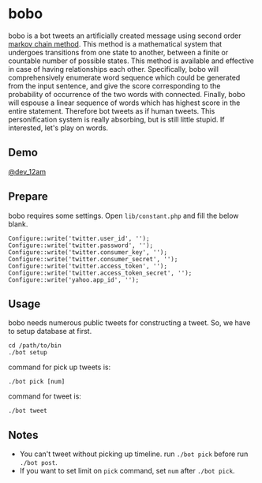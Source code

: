 bobo
====

bobo is a bot tweets an artificially created message using second order 
<a href="http://en.wikipedia.org/wiki/Markov_chain">markov chain method</a>. 
This method is a mathematical system that undergoes transitions from one state to another, 
between a finite or countable number of possible states. This method is available and effective in case of having relationships each other. 
Specifically, bobo will comprehensively enumerate word sequence which could be 
generated from the input sentence, and give the score corresponding to the probability 
of occurrence of the two words with connected. Finally, bobo will espouse a linear sequence of words 
which has highest score in the entire statement. Therefore bot tweets as if human tweets. 
This personification system is really absorbing, but is still little stupid. If interested, let's play on words.

## Demo

<a href="https://twitter.com/dev_12am">@dev_12am</a>

## Prepare

bobo requires some settings. Open `lib/constant.php` and fill the below blank.

    Configure::write('twitter.user_id', '');
    Configure::write('twitter.password', '');
    Configure::write('twitter.consumer_key', '');
    Configure::write('twitter.consumer_secret', '');
    Configure::write('twitter.access_token', '');
    Configure::write('twitter.access_token_secret', '');
    Configure::write('yahoo.app_id', '');

## Usage

bobo needs numerous public tweets for constructing a tweet. So, we have to setup database at first.

    cd /path/to/bin
    ./bot setup

command for pick up tweets is: 

    ./bot pick [num]

command for tweet is:

    ./bot tweet

## Notes

* You can't tweet without picking up timeline. run `./bot pick` before run `./bot post`.
* If you want to set limit on `pick` command, set `num` after `./bot pick`.
